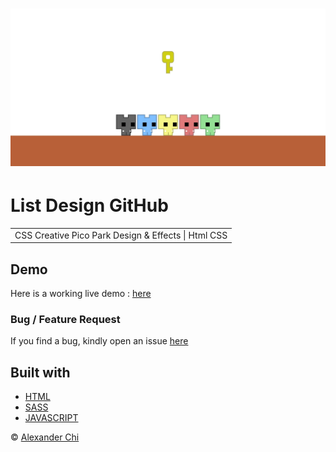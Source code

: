 # ![Pico Park](https://raw.githubusercontent.com/alexandercddev/pico-park/master/src/assets/images/preview.jpg)
# List Design GitHub
<table>
<tr>
<td>
    CSS Creative Pico Park Design &amp; Effects | Html CSS
</td>
</tr>
</table> 

## Demo
Here is a working live demo :  [here](https://alexandercddev.github.io/pico-park/) 

### Bug / Feature Request
If you find a bug, kindly open an issue [here](https://github.com/alexandercddev/pico-park/issues/new)

## Built with 
- [HTML](https://www.w3schools.com/html/)
- [SASS](https://sass-lang.com/) 
- [JAVASCRIPT](https://www.w3schools.com/js/) 

© [Alexander Chi ](https://alexandercd.dev/)